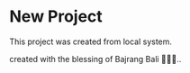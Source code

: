 # New Project

This project was created from local system.

created with the blessing of Bajrang Bali 🙏🙏🙏..